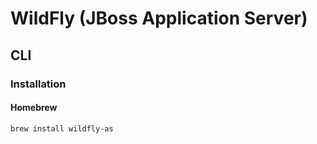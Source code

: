 # WildFly (JBoss Application Server)

<!--
EAP - Enterprise Application Server
-->

## CLI

### Installation

#### Homebrew

```sh
brew install wildfly-as
```
